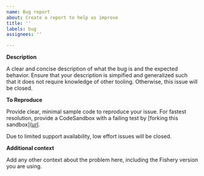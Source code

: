 ```yaml
---
name: Bug report
about: Create a report to help us improve
title: ''
labels: bug
assignees: ''

---
```


**Description**

A clear and concise description of what the bug is and the expected behavior. Ensure that your description is simpified and generalized such that it does not require knowledge of other tooling. Otherwise, this issue will be closed.

**To Reproduce**

Provide clear, minimal sample code to reproduce your issue. For fastest resolution, provide a CodeSandbox with a failing test by [forking this sandbox]([url](https://codesandbox.io/p/devbox/nifty-ride-wd62ds?file=%2Findex.test.ts%3A18%2C34).

Due to limited support availability, low effort issues will be closed.

**Additional context**

Add any other context about the problem here, including the Fishery version you are using.
